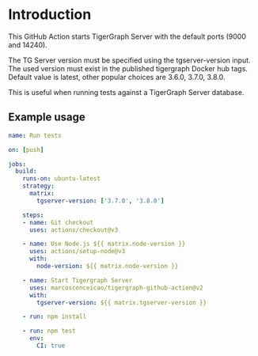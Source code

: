 # Introduction

This GitHub Action starts TigerGraph Server with the default ports (9000 and 14240).

The TG Server  version must be specified using the tgserver-version input. The used version must exist in the published tigergraph Docker hub tags. Default value is latest, other popular choices are 3.6.0, 3.7.0, 3.8.0.

This is useful when running tests against a TigerGraph Server database.

## Example usage

```yaml
name: Run tests

on: [push]

jobs:
  build:
    runs-on: ubuntu-latest
    strategy:
      matrix:
        tgserver-version: ['3.7.0', '3.8.0']

    steps:
    - name: Git checkout
      uses: actions/checkout@v3

    - name: Use Node.js ${{ matrix.node-version }}
      uses: actions/setup-node@v3
      with:
        node-version: ${{ matrix.node-version }}

    - name: Start Tigergraph Server
      uses: marcosconceicao/tigergraph-github-action@v2
      with:
        tgserver-version: ${{ matrix.tgserver-version }}

    - run: npm install

    - run: npm test
      env:
        CI: true
```